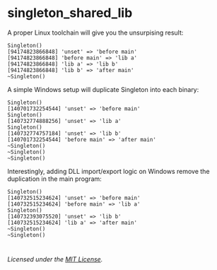# singleton_shared_lib

A proper Linux toolchain will give you the unsurpising result:
```
Singleton()
[94174823866848] 'unset' => 'before main'
[94174823866848] 'before main' => 'lib a'
[94174823866848] 'lib a' => 'lib b'
[94174823866848] 'lib b' => 'after main'
~Singleton()
```

A simple Windows setup will duplicate Singleton into each binary:
```
Singleton()
[140701732254544] 'unset' => 'before main'
Singleton()
[140732774888256] 'unset' => 'lib a'
Singleton()
[140732774757184] 'unset' => 'lib b'
[140701732254544] 'before main' => 'after main'
~Singleton()
~Singleton()
~Singleton()
```

Interestingly, adding DLL import/export logic on Windows remove the duplication in the main program:
```
Singleton()
[140732515234624] 'unset' => 'before main'
[140732515234624] 'before main' => 'lib a'
Singleton()
[140732393075520] 'unset' => 'lib b'
[140732515234624] 'lib a' => 'after main'
~Singleton()
~Singleton()
```


#

_Licensed under the [MIT License](LICENSE)._
